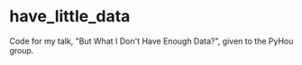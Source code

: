 # have_little_data
Code for my talk, "But What I Don't Have Enough Data?", given to the PyHou group.
